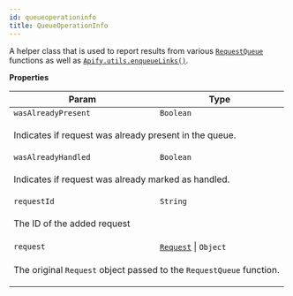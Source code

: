 ```yaml
---
id: queueoperationinfo
title: QueueOperationInfo
---
```


<a name="QueueOperationInfo"></a>

A helper class that is used to report results from various
[`RequestQueue`](../api/requestqueue) functions as well as
[`Apify.utils.enqueueLinks()`](../api/utils#utils.enqueueLinks).

**Properties**

<table>
<thead>
<tr>
<th>Param</th><th>Type</th>
</tr>
</thead>
<tbody>
<tr>
<td><code>wasAlreadyPresent</code></td><td><code>Boolean</code></td>
</tr>
<tr>
<td colspan="3"><p>Indicates if request was already present in the queue.</p>
</td></tr><tr>
<td><code>wasAlreadyHandled</code></td><td><code>Boolean</code></td>
</tr>
<tr>
<td colspan="3"><p>Indicates if request was already marked as handled.</p>
</td></tr><tr>
<td><code>requestId</code></td><td><code>String</code></td>
</tr>
<tr>
<td colspan="3"><p>The ID of the added request</p>
</td></tr><tr>
<td><code>request</code></td><td><code><a href="request">Request</a></code> | <code>Object</code></td>
</tr>
<tr>
<td colspan="3"><p>The original <code>Request</code> object passed to the <code>RequestQueue</code> function.</p>
</td></tr></tbody>
</table>
